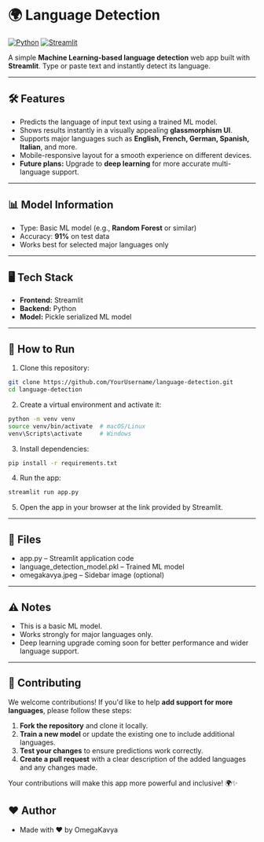 # 🌍 Language Detection

[![Python](https://img.shields.io/badge/Python-3.11-blue.svg)](https://www.python.org/)
[![Streamlit](https://img.shields.io/badge/Streamlit-1.29-orange.svg)](https://streamlit.io/)

A simple **Machine Learning-based language detection** web app built with **Streamlit**. Type or paste text and instantly detect its language.  

---

## 🛠 Features

- Predicts the language of input text using a trained ML model.
- Shows results instantly in a visually appealing **glassmorphism UI**.
- Supports major languages such as **English, French, German, Spanish, Italian**, and more.
- Mobile-responsive layout for a smooth experience on different devices.
- **Future plans:** Upgrade to **deep learning** for more accurate multi-language support.

---

## 📊 Model Information

- Type: Basic ML model (e.g., **Random Forest** or similar)
- Accuracy: **91%** on test data
- Works best for selected major languages only

---

## 🖥 Tech Stack

- **Frontend:** Streamlit  
- **Backend:** Python  
- **Model:** Pickle serialized ML model

---

## 🚀 How to Run

1. Clone this repository:

```bash
git clone https://github.com/YourUsername/language-detection.git
cd language-detection
```

2. Create a virtual environment and activate it:

```bash
python -m venv venv
source venv/bin/activate  # macOS/Linux
venv\Scripts\activate     # Windows
```

3. Install dependencies:

```bash
pip install -r requirements.txt
```

4. Run the app:

```bash
streamlit run app.py
```

5. Open the app in your browser at the link provided by Streamlit.

---
## 📁 Files
- app.py – Streamlit application code
- language_detection_model.pkl – Trained ML model
- omegakavya.jpeg – Sidebar image (optional)

---

 ## ⚠️ Notes
 - This is a basic ML model.
 - Works strongly for major languages only.
 - Deep learning upgrade coming soon for better performance and wider language support.

---

## 🤝 Contributing

We welcome contributions! If you'd like to help **add support for more languages**, please follow these steps:

1. **Fork the repository** and clone it locally.
2. **Train a new model** or update the existing one to include additional languages.
3. **Test your changes** to ensure predictions work correctly.
4. **Create a pull request** with a clear description of the added languages and any changes made.

Your contributions will make this app more powerful and inclusive! 🌍✨

 ## ❤️ Author
 - Made with ❤️ by OmegaKavya
